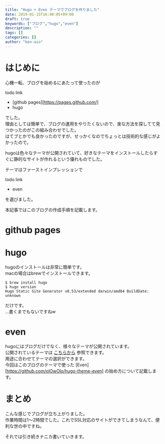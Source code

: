 ```yaml
---
title: "Hugo + Even テーマでブログを作りました"
date: 2019-01-15T16:40:05+09:00
draft: true
keywords: ["ブログ","hugo","even"]
description: ""
tags: []
categories: []
author: "ken-aio"
---
```


# はじめに  
心機一転、ブログを始めるにあたって使ったのが  

todo link
* [github pages][https://pages.github.com/]
* hugo

でした。  
理由としては簡単で、ブログの運用をやりたくないので、楽な方法を探してて見つかったのがこの組み合わせでした。  
はてブとかでも良かったのですが、せっかくなのでちょっとは技術的な感じがよかったので。  

hugoは色々なテーマが公開されていて、好きなテーマをインストールしたらすぐに静的なサイトが作れるという優れものでした。  

テーマはファーストインプレッションで

todo link
* even

を選びました。

本記事ではこのブログの作成手順を記載します。  

# github pages

# hugo
hugoのインストールは非常に簡単です。  
macの場合はbrewでインストールできます。  

```
$ brew install hugo
$ hugo version
Hugo Static Site Generator v0.53/extended darwin/amd64 BuildDate: unknown
```

だけです。  
...書くまでもないですねw  

# even
hugoにはブログだけでなく、様々なテーマが公開されています。  
公開されているテーマは [こちらから](https://themes.gohugo.io/) 参照できます。  
用途に合わせてテーマの選択ができます。  
今回はこのブログのテーマで使った [Even][https://github.com/olOwOlo/hugo-theme-even] の始め方について記載します。  

# まとめ
こんな感じでブログが立ち上がりました。  
作業時間は1〜2時間でした。これでSSL対応のサイトができてしまうなんて、便利な世の中ですね。  

それでは引き続きナニカ書いていきます。
